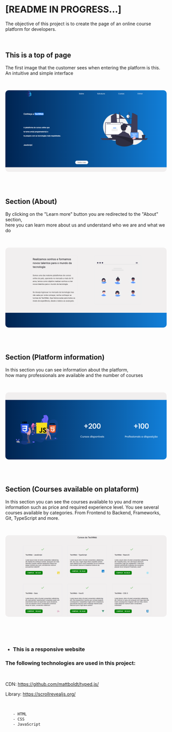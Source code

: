 <h1>[README IN PROGRESS...]</h1>

<p> The objective of this project is to create the page of an online course platform for developers. </p>

<br>

<h2> This is a top of page </h2>
<p>The first image that the customer sees when entering the platform is this. An intuitive and simple interface</p>

<br>

<img 
style='border-radius: 10px'
src='./assets/Images_from_readme/first-image.png'
/>

<br><br>

<h2> Section (About) </h2>
<p>By clicking on the "Learn more" button you are redirected to the "About" section, <br> here you can learn more about us and understand who we are and what we do</p>

<br>

<img 
style='border-radius: 10px'
src='./assets/Images_from_readme/about.png'
/>

<br><br>

<h2> Section (Platform information) </h2>
<p>In this section you can see information about the platform, <br> how many professionals are available and the number of courses</p>

<br>

<img 
style='border-radius: 10px'
src='./assets/Images_from_readme/info-about-plataform.png'
/>


<br><br>

<h2> Section (Courses available on plataform) </h2>
<p>In this section you can see the courses available to you and more information such as price and required experience level. You see several courses available by categories. From Frontend to Backend, Frameworks, Git, TypeScript and more.</p>

<br>

<img 
style='border-radius: 10px'
src='./assets/Images_from_readme/courses.png'
/>

<br><br><br>

- <h3>This is a responsive website</h3>

<h3> The following technologies are used in this project: </h3> <br>

CDN: <a> https://github.com/mattboldt/typed.js/ </a>
    
Library: <a> https://scrollrevealjs.org/ </a>

<br>

<ul>

    - HTML
    - CSS
    - JavaScript

<ul>
